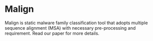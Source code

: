 # Malign
Malign is static malware family classification tool that adopts multiple sequence alignment (MSA) with necessary pre-processing and requirement. Read our paper for more details.
